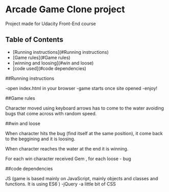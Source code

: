 # Arcade Game Clone project
Project made for Udacity Front-End course
## Table of Contents

* [Running instructions](#Running instructions)
* [Game rules](#Game rules)
* [winning and loosing](#win and loose)
* [code used](#code dependencies)

##Running instructions

-open index.html in your browser
-game starts once site opened
-enjoy!

##Game rules

Character moved using keyboard arrows has to come to the water avoiding bugs that come across with random speed.

##win and loose

When character hits the bug (find itself at the same position), it come back to the beggining and it is loosing.

When character reaches the water at the end it is winning.

For each win character received Gem , for each loose - bug

##code dependencies

JS (game is based mainly on JavaScript, mainly objects and classes and functions. It is using ES6 )
-jQuery
-a little bit of CSS
